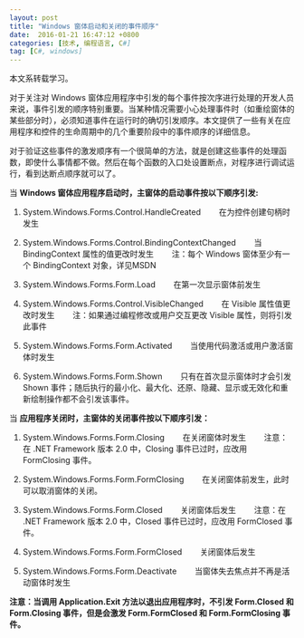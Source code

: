 ```yaml
---
layout: post
title: "Windows 窗体启动和关闭的事件顺序"
date:  2016-01-21 16:47:12 +0800
categories: [技术, 编程语言, C#]
tag: [C#, windows]
---
```

本文系转载学习。

对于关注对 Windows 窗体应用程序中引发的每个事件按次序进行处理的开发人员来说，事件引发的顺序特别重要。当某种情况需要小心处理事件时（如重绘窗体的某些部分时），必须知道事件在运行时的确切引发顺序。本文提供了一些有关在应用程序和控件的生命周期中的几个重要阶段中的事件顺序的详细信息。

对于验证这些事件的激发顺序有一个很简单的方法，就是创建这些事件的处理函数，即使什么事情都不做。然后在每个函数的入口处设置断点，对程序进行调试运行，看到达断点顺序就可以了。

当 **Windows 窗体应用程序启动时，主窗体的启动事件按以下顺序引发:**
1. System.Windows.Forms.Control.HandleCreated
　　在为控件创建句柄时发生

2. System.Windows.Forms.Control.BindingContextChanged 
　　当 BindingContext 属性的值更改时发生
　　注：每个 Windows 窗体至少有一个 BindingContext 对象，详见MSDN
3. System.Windows.Forms.Form.Load 
　　在第一次显示窗体前发生

4. System.Windows.Forms.Control.VisibleChanged 
　　在 Visible 属性值更改时发生
　　注：如果通过编程修改或用户交互更改 Visible 属性，则将引发此事件

5. System.Windows.Forms.Form.Activated 
　　当使用代码激活或用户激活窗体时发生

6. System.Windows.Forms.Form.Shown 
　　只有在首次显示窗体时才会引发 Shown 事件；随后执行的最小化、最大化、还原、隐藏、显示或无效化和重新绘制操作都不会引发该事件。

当 **应用程序关闭时，主窗体的关闭事件按以下顺序引发：**
1. System.Windows.Forms.Form.Closing 
　　在关闭窗体时发生
　　注意：在 .NET Framework 版本 2.0 中，Closing 事件已过时，应改用 FormClosing 事件。

2. System.Windows.Forms.Form.FormClosing 
　　在关闭窗体前发生，此时可以取消窗体的关闭。

3. System.Windows.Forms.Form.Closed 
　　关闭窗体后发生
　　注意：在 .NET Framework 版本 2.0 中，Closed 事件已过时，应改用 FormClosed 事件。

4. System.Windows.Forms.Form.FormClosed 
　　关闭窗体后发生

5. System.Windows.Forms.Form.Deactivate 
　　当窗体失去焦点并不再是活动窗体时发生

**注意：当调用 Application.Exit 方法以退出应用程序时，不引发 Form.Closed 和 Form.Closing 事件，但是会激发 Form.FormClosed 和 Form.FormClosing 事件。**